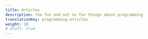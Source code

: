 ```yaml
---
title: Articles
description: the fun and not so fun things about programming
translationKey: programming-articles
weight: 10
# draft: true
---
```

